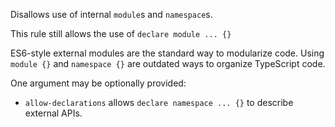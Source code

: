 Disallows use of internal `module`s and `namespace`s.

This rule still allows the use of `declare module ... {}`


ES6-style external modules are the standard way to modularize code.
Using `module {}` and `namespace {}` are outdated ways to organize TypeScript code.


One argument may be optionally provided:

* `allow-declarations` allows `declare namespace ... {}` to describe external APIs.